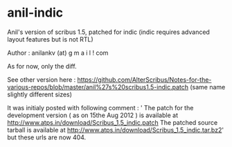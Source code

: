 anil-indic
==========

Anil's version of scribus 1.5, patched for indic (indic requires advanced layout features but is not RTL)

Author : anilankv (at) g m a i l ! com

As for now, only the diff.

See other version here : https://github.com/AlterScribus/Notes-for-the-various-repos/blob/master/anil%27s%20scribus1.5-indic.patch  (same name slightly different sizes)

It was initialy posted with following comment :
' The patch for the development version ( as on 15the Aug 2012 ) is
available at http://www.atps.in/download/Scribus_1.5_indic.patch
The patched source tarball is available at
http://www.atps.in/download/Scribus_1.5_indic.tar.bz2' but these urls are now 404.

